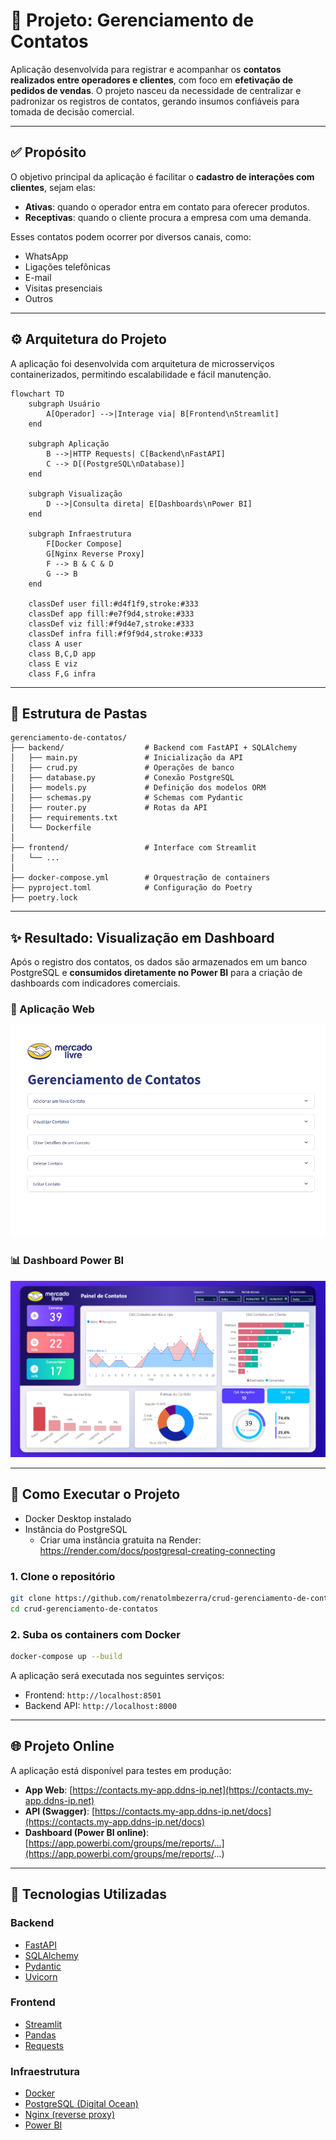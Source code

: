 # 📇 Projeto: Gerenciamento de Contatos

Aplicação desenvolvida para registrar e acompanhar os **contatos realizados entre operadores e clientes**, com foco em **efetivação de pedidos de vendas**. O projeto nasceu da necessidade de centralizar e padronizar os registros de contatos, gerando insumos confiáveis para tomada de decisão comercial.

---

## ✅ Propósito

O objetivo principal da aplicação é facilitar o **cadastro de interações com clientes**, sejam elas:

- **Ativas**: quando o operador entra em contato para oferecer produtos.
- **Receptivas**: quando o cliente procura a empresa com uma demanda.

Esses contatos podem ocorrer por diversos canais, como:

- WhatsApp
- Ligações telefônicas
- E-mail
- Visitas presenciais
- Outros

---

## ⚙️ Arquitetura do Projeto

A aplicação foi desenvolvida com arquitetura de microsserviços containerizados, permitindo escalabilidade e fácil manutenção.

```mermaid
flowchart TD
    subgraph Usuário
        A[Operador] -->|Interage via| B[Frontend\nStreamlit]
    end

    subgraph Aplicação
        B -->|HTTP Requests| C[Backend\nFastAPI]
        C --> D[(PostgreSQL\nDatabase)]
    end

    subgraph Visualização
        D -->|Consulta direta| E[Dashboards\nPower BI]
    end

    subgraph Infraestrutura
        F[Docker Compose]
        G[Nginx Reverse Proxy]
        F --> B & C & D
        G --> B
    end

    classDef user fill:#d4f1f9,stroke:#333
    classDef app fill:#e7f9d4,stroke:#333
    classDef viz fill:#f9d4e7,stroke:#333
    classDef infra fill:#f9f9d4,stroke:#333
    class A user
    class B,C,D app
    class E viz
    class F,G infra
```

---

## 🧱 Estrutura de Pastas

```plaintext
gerenciamento-de-contatos/
├── backend/                  # Backend com FastAPI + SQLAlchemy
│   ├── main.py               # Inicialização da API
│   ├── crud.py               # Operações de banco
│   ├── database.py           # Conexão PostgreSQL
│   ├── models.py             # Definição dos modelos ORM
│   ├── schemas.py            # Schemas com Pydantic
│   ├── router.py             # Rotas da API
│   ├── requirements.txt
│   └── Dockerfile
│
├── frontend/                 # Interface com Streamlit
│   └── ...
│
├── docker-compose.yml        # Orquestração de containers
├── pyproject.toml            # Configuração do Poetry
├── poetry.lock
```

---

## ✨ Resultado: Visualização em Dashboard

Após o registro dos contatos, os dados são armazenados em um banco PostgreSQL e **consumidos diretamente no Power BI** para a criação de dashboards com indicadores comerciais.

### 📱 Aplicação Web
![App](./assets/app.png)

### 📊 Dashboard Power BI
![Dashboard](./assets/dashboard.png)

---

## 🚀 Como Executar o Projeto

- Docker Desktop instalado
- Instância do PostgreSQL 
    - Criar uma instância gratuita na Render: https://render.com/docs/postgresql-creating-connecting

### 1. Clone o repositório

```bash
git clone https://github.com/renatolmbezerra/crud-gerenciamento-de-contatos.git
cd crud-gerenciamento-de-contatos
```

### 2. Suba os containers com Docker

```bash
docker-compose up --build
```

A aplicação será executada nos seguintes serviços:

- Frontend: `http://localhost:8501`
- Backend API: `http://localhost:8000`

---

## 🌐 Projeto Online

A aplicação está disponível para testes em produção:

- **App Web**: [https://contacts.my-app.ddns-ip.net](https://contacts.my-app.ddns-ip.net)
- **API (Swagger)**: [https://contacts.my-app.ddns-ip.net/docs](https://contacts.my-app.ddns-ip.net/docs)
- **Dashboard (Power BI online)**: [https://app.powerbi.com/groups/me/reports/...](https://app.powerbi.com/groups/me/reports/...)

---

## 🧰 Tecnologias Utilizadas

### Backend

- [FastAPI](https://fastapi.tiangolo.com/)
- [SQLAlchemy](https://www.sqlalchemy.org/)
- [Pydantic](https://docs.pydantic.dev/)
- [Uvicorn](https://www.uvicorn.org/)

### Frontend

- [Streamlit](https://streamlit.io/)
- [Pandas](https://pandas.pydata.org/)
- [Requests](https://requests.readthedocs.io/)

### Infraestrutura

- [Docker](https://www.docker.com/)
- [PostgreSQL (Digital Ocean)](https://www.digitalocean.com/)
- [Nginx (reverse proxy)](https://www.nginx.com/)
- [Power BI](https://powerbi.microsoft.com/)
